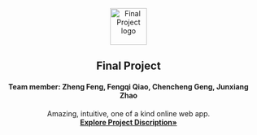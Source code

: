 

<p align="center">
  <a href="#">
    <img src="https://www.creativefabrica.com/wp-content/uploads/2019/06/Whiteboard-icon-by-ahlangraphic-580x386.jpg" alt="Final Project logo" width="72" height="72">
  </a>
</p>

<h2 align="center">Final Project</h2>

<h4 align="center">Team member: Zheng Feng, Fengqi Qiao, Chencheng Geng, Junxiang Zhao</h4>

<p align="center">
  Amazing, intuitive, one of a kind online web app.
  
  <br>
  <a href="https://docs.google.com/document/d/1zP26OH2wtjAF34QS98H1Z4gI65xga73pcWquBBFPGLo/edit?usp=sharing"><strong>Explore Project Discription»</strong></a>
  <br>
<!--   <br>
  <a href="https://github.com/twbs/bootstrap/issues/new?template=bug.md">Report bug</a>
  ·
  <a href="https://github.com/twbs/bootstrap/issues/new?template=feature.md&labels=feature">Request feature</a>
  ·
  <a href="https://themes.getbootstrap.com/">Themes</a>
  ·
  <a href="https://blog.getbootstrap.com/">Blog</a> -->
</p>




